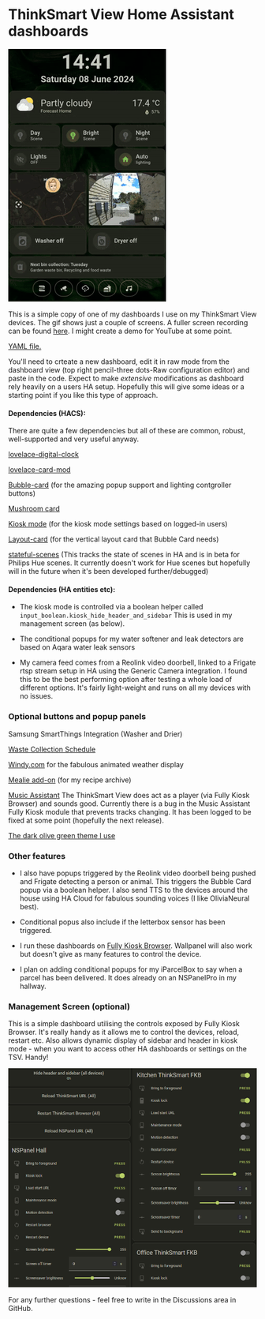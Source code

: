 # ThinkSmart View Home Assistant dashboards #

![](assets/images/dashboarddemo.gif)

This is a simple copy of one of my dashboards I use on my ThinkSmart View devices. The gif shows just a couple of screens. A fuller screen recording can be found [here](assets/images/dashboarddemo.mp4). I might create a demo for YouTube at some point.

[YAML file.](TSV_Dashboard.yaml)

You'll need to crteate a new dashboard, edit it in raw mode from the dashboard view (top right pencil-three dots-Raw configuration editor) and paste in the code. Expect to make *extensive* modifications as dashboard rely heavily on a users HA setup. Hopefully this will give some ideas or a starting point if you like this type of approach.

#### Dependencies (HACS): ####

There are quite a few dependencies but all of these are common, robust, well-supported and very useful anyway.

[lovelace-digital-clock](https://github.com/wassy92x/lovelace-digital-clock)

[lovelace-card-mod](https://github.com/thomasloven/lovelace-card-mod)

[Bubble-card](https://github.com/Clooos/Bubble-Card) (for the amazing popup support and lighting contgroller buttons)

[Mushroom card](https://github.com/piitaya/lovelace-mushroom)

[Kiosk mode](https://github.com/NemesisRE/kiosk-mode) (for the kiosk mode settings based on logged-in users)

[Layout-card](https://github.com/thomasloven/lovelace-layout-card) (for the vertical layout card that Bubble Card needs)

[stateful-scenes](https://github.com/hugobloem/stateful_scenes) (This tracks the state of scenes in HA and is in beta for Philips Hue scenes. It currently doesn't work for Hue scenes but hopefully will in the future when it's been developed further/debugged)

#### Dependencies (HA entities etc): ####

- The kiosk mode is controlled via a boolean helper called `input_boolean.kiosk_hide_header_and_sidebar` This is used in my management screen (as below).

- The conditional popups for my water softener and leak detectors are based on Aqara water leak sensors

- My camera feed comes from a Reolink video doorbell, linked to a Frigate rtsp stream setup in HA using the Generic Camera integration. I found this to be the best performing option after testing a whole load of different options. It's fairly light-weight and runs on all my devices with no issues.

### Optional buttons and popup panels ###

Samsung SmartThings Integration (Washer and Drier)

[Waste Collection Schedule](https://github.com/mampfes/hacs_waste_collection_schedule)

[Windy.com](https://www.windy.com) for the fabulous animated weather display

[Mealie add-on](https://github.com/alexbelgium/hassio-addons/tree/master/mealie) (for my recipe archive)

[Music Assistant](https://music-assistant.io/)
The ThinkSmart View does act as a player (via Fully Kiosk Browser) and sounds good. Currently there is a bug in the Music Assistant Fully Kiosk module that prevents tracks changing. It has been logged to be fixed at some point (hopefully the next release).

[The dark olive green theme I use](https://github.com/AmoebeLabs/HA-Theme_M3-07-DarkOliveGreen)

### Other features ###

- I also have popups triggered by the Reolink video doorbell being pushed and Frigate detecting a person or animal. This triggers the Bubble Card popup via a boolean helper. I also send TTS to the devices around the house using HA Cloud for fabulous sounding voices (I like OliviaNeural best).

- Conditional popus also include if the letterbox sensor has been triggered.

- I run these dashboards on [Fully Kiosk Browser](https://www.fully-kiosk.com/). Wallpanel will also work but doesn't give as many features to control the device.

- I plan on adding conditional popups for my iParcelBox to say when a parcel has been delivered. It does already on an NSPanelPro in my hallway.

### Management Screen (optional) ###

This is a simple dashboard utilising the controls exposed by Fully Kiosk Browser. It's really handy as it allows me to control the devices, reload, restart etc. Also allows dynamic display of sidebar and header in kiosk mode - when you want to access other HA dashboards or settings on the TSV. Handy!

![](assets/images/ManagementScreenshot.png)

For any further questions - feel free to write in the Discussions area in GitHub.
